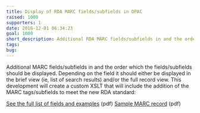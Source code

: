 ```yaml
---
title: Display of RDA MARC fields/subfields in OPAC
raised: 1000
supporters: 1
date: 2016-12-01 06:34:23
goal: 1000
short_description: Additional RDA MARC fields/subfields in and the order which the fields/subfields should be displayed.
tags:
bug:
---
```


Additional MARC fields/subfields in and the order which the fields/subfields should be displayed.  Depending on the field it should either be displayed in the brief view (ie, list of search results) and/or the full record view.  This development will create a custom XSLT that will include the addition of the MARC tags/subfields to meet the new RDA standard:

[See the full list of fields and examples](http://web.archive.org/web/20150929014424/http://devs.bywatersolutions.com/wp-content/uploads/2014/12/MARC-Fields_OPAC-Display_Priority-Order1.pdf) (pdf)
[Sample MARC record](http://web.archive.org/web/20150929014424/http://devs.bywatersolutions.com/wp-content/uploads/2014/12/MARC-Fields_OPAC-Display_Sample-Record.pdf) (pdf)

